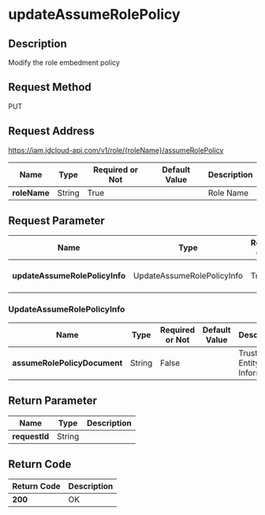 # updateAssumeRolePolicy


## Description
Modify the role embedment policy

## Request Method
PUT

## Request Address
https://iam.jdcloud-api.com/v1/role/{roleName}/assumeRolePolicy

|Name|Type|Required or Not|Default Value|Description|
|---|---|---|---|---|
|**roleName**|String|True| |Role Name|

## Request Parameter
|Name|Type|Required or Not|Default Value|Description|
|---|---|---|---|---|
|**updateAssumeRolePolicyInfo**|UpdateAssumeRolePolicyInfo|True| |Role Permission Information|

### UpdateAssumeRolePolicyInfo
|Name|Type|Required or Not|Default Value|Description|
|---|---|---|---|---|
|**assumeRolePolicyDocument**|String|False| |Trusted Entity Information|

## Return Parameter
|Name|Type|Description|
|---|---|---|
|**requestId**|String| |


## Return Code
|Return Code|Description|
|---|---|
|**200**|OK|
